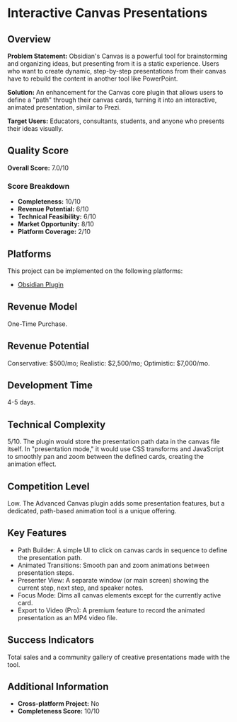# Interactive Canvas Presentations

## Overview
**Problem Statement:** Obsidian's Canvas is a powerful tool for brainstorming and organizing ideas, but presenting from it is a static experience. Users who want to create dynamic, step-by-step presentations from their canvas have to rebuild the content in another tool like PowerPoint.

**Solution:** An enhancement for the Canvas core plugin that allows users to define a "path" through their canvas cards, turning it into an interactive, animated presentation, similar to Prezi.

**Target Users:** Educators, consultants, students, and anyone who presents their ideas visually.

## Quality Score
**Overall Score:** 7.0/10

### Score Breakdown
- **Completeness:** 10/10
- **Revenue Potential:** 6/10
- **Technical Feasibility:** 6/10
- **Market Opportunity:** 8/10
- **Platform Coverage:** 2/10

## Platforms
This project can be implemented on the following platforms:
- [Obsidian Plugin](./platforms/obsidian-plugin/)

## Revenue Model
One-Time Purchase.

## Revenue Potential
Conservative: $500/mo; Realistic: $2,500/mo; Optimistic: $7,000/mo.

## Development Time
4-5 days.

## Technical Complexity
5/10. The plugin would store the presentation path data in the canvas file itself. In "presentation mode," it would use CSS transforms and JavaScript to smoothly pan and zoom between the defined cards, creating the animation effect.

## Competition Level
Low. The Advanced Canvas plugin adds some presentation features, but a dedicated, path-based animation tool is a unique offering.

## Key Features
- Path Builder: A simple UI to click on canvas cards in sequence to define the presentation path.
- Animated Transitions: Smooth pan and zoom animations between presentation steps.
- Presenter View: A separate window (or main screen) showing the current step, next step, and speaker notes.
- Focus Mode: Dims all canvas elements except for the currently active card.
- Export to Video (Pro): A premium feature to record the animated presentation as an MP4 video file.

## Success Indicators
Total sales and a community gallery of creative presentations made with the tool.

## Additional Information
- **Cross-platform Project:** No
- **Completeness Score:** 10/10
